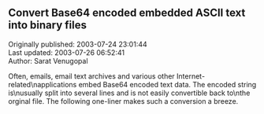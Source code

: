 ## Convert Base64 encoded embedded ASCII text into binary files  
Originally published: 2003-07-24 23:01:44  
Last updated: 2003-07-26 06:52:41  
Author: Sarat Venugopal  
  
Often, emails, email text archives and various other Internet-related\napplications embed Base64 encoded text data. The encoded string is\nusually split into several lines and is not easily convertible back to\nthe orginal file. The following one-liner makes such a conversion a breeze.
